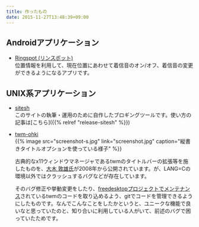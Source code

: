 ```yaml
---
title: 作ったもの
date: 2015-11-27T13:48:39+09:00
---
```


## Androidアプリケーション

  - [Ringspot (リンスポット)](https://play.google.com/store/apps/details?id=jp.techinstitute.tiad1401313.ringspot)  
    位置情報を利用して、現在位置にあわせて着信音のオン/オフ、着信音の変更ができるようになるアプリです。

## UNIX系アプリケーション

  - [sitesh](https://github.com/knokmki612/sitesh)  
    このサイトの執筆・運用のために自作したブロギングツールです。使い方の記事は[こちら]({{% relref "release-sitesh" %}})

  - [twm-ohki](https://github.com/knokmki612/twm-ohki)  
    {{% image src="screenshot-s.jpg" link="screenshot.jpg" caption="縦書きタイトルオプションを使っている様子" %}}

    古典的なx11ウィンドウマネージャであるtwmのタイトルバーの拡張等を施したものを、[大木 敦雄氏](http://www2.gssm.otsuka.tsukuba.ac.jp/staff/ohki/)が2008年から公開されています。が、LANG=Cの環境以外ではクラッシュするバグなどが存在しています。

    そのバグ修正や挙動変更をしたり、[freedesktopプロジェクトでメンテナンス](https://cgit.freedesktop.org/xorg/app/twm/)されているtwmのコードを取り込めるよう、gitでコードを管理できるようにしたものです。なんでこんなことをしたかというと、ユニークな機能で良いなと思っていたのと、知り合いに利用している人がいて、前述のバグで困っていたためです。
